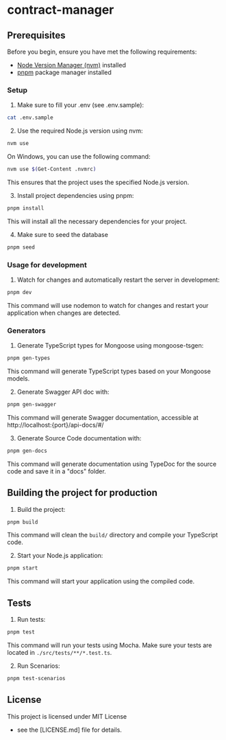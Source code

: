 # contract-manager

## Prerequisites

Before you begin, ensure you have met the following requirements:

- [Node Version Manager (nvm)](https://github.com/nvm-sh/nvm) installed
- [pnpm](https://pnpm.io/) package manager installed

### Setup
1. Make sure to fill your .env (see .env.sample):

  ```bash
  cat .env.sample
  ```

2. Use the required Node.js version using nvm:

  ```bash
  nvm use
  ```

  On Windows, you can use the following command:

  ```bash
  nvm use $(Get-Content .nvmrc)
  ```

  This ensures that the project uses the specified Node.js version.

3. Install project dependencies using pnpm:

  ```bash
  pnpm install
  ```

  This will install all the necessary dependencies for your project.

4. Make sure to seed the database

  ```bash
  pnpm seed
  ```

### Usage for development

1. Watch for changes and automatically restart the server in development:

  ```bash
  pnpm dev
  ```

  This command will use nodemon to watch for changes and
  restart your application when changes are detected.

### Generators

1. Generate TypeScript types for Mongoose using mongoose-tsgen:

  ```bash
  pnpm gen-types
  ```

  This command will generate TypeScript types based on your Mongoose models.

2. Generate Swagger API doc with:

  ```bash
  pnpm gen-swagger
  ```

  This command will generate Swagger documentation,
  accessible at http://localhost:{port}/api-docs/#/

3. Generate Source Code documentation with:

  ```bash
  pnpm gen-docs
  ```

  This command will generate documentation using TypeDoc for the source code
  and save it in a "docs" folder.
  
## Building the project for production

1. Build the project:

  ```bash
  pnpm build
  ```

  This command will clean the `build/` directory and compile your TypeScript code.

2. Start your Node.js application:

  ```bash
  pnpm start
  ```

  This command will start your application using the compiled code.

## Tests

1. Run tests:

  ```bash
  pnpm test
  ```

  This command will run your tests using Mocha. Make sure your tests are
  located in `./src/tests/**/*.test.ts`.

2. Run Scenarios:

  ```bash
  pnpm test-scenarios
  ```

## License

This project is licensed under MIT License
  - see the [LICENSE.md] file for details.
